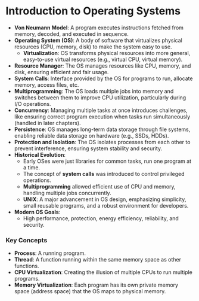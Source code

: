 # Introduction to Operating Systems

- **Von Neumann Model**: A program executes instructions fetched from memory, decoded, and executed in sequence.
- **Operating System (OS)**: A body of software that virtualizes physical resources (CPU, memory, disk) to make the system easy to use.
  - **Virtualization**: OS transforms physical resources into more general, easy-to-use virtual resources (e.g., virtual CPU, virtual memory).
- **Resource Manager**: The OS manages resources like CPU, memory, and disk, ensuring efficient and fair usage.
- **System Calls**: Interface provided by the OS for programs to run, allocate memory, access files, etc.
- **Multiprogramming**: The OS loads multiple jobs into memory and switches between them to improve CPU utilization, particularly during I/O operations.
- **Concurrency**: Managing multiple tasks at once introduces challenges, like ensuring correct program execution when tasks run simultaneously (handled in later chapters).
- **Persistence**: OS manages long-term data storage through file systems, enabling reliable data storage on hardware (e.g., SSDs, HDDs).
- **Protection and Isolation**: The OS isolates processes from each other to prevent interference, ensuring system stability and security.
- **Historical Evolution**:
  - Early OSes were just libraries for common tasks, run one program at a time.
  - The concept of **system calls** was introduced to control privileged operations.
  - **Multiprogramming** allowed efficient use of CPU and memory, handling multiple jobs concurrently.
  - **UNIX**: A major advancement in OS design, emphasizing simplicity, small reusable programs, and a robust environment for developers.
- **Modern OS Goals**:
  - High performance, protection, energy efficiency, reliability, and security.

### Key Concepts

- **Process**: A running program.
- **Thread**: A function running within the same memory space as other functions.
- **CPU Virtualization**: Creating the illusion of multiple CPUs to run multiple programs.
- **Memory Virtualization**: Each program has its own private memory space (address space) that the OS maps to physical memory.
